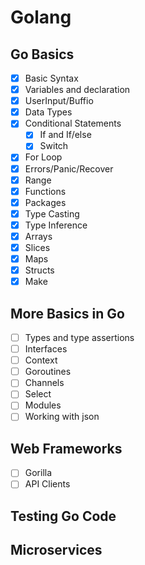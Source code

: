 # Golang

## Go Basics
- [X] Basic Syntax
- [X] Variables and declaration
- [X] UserInput/Buffio
- [X] Data Types
- [X] Conditional Statements
    - [X] If and If/else
    - [X] Switch   
- [X] For Loop
- [X] Errors/Panic/Recover
- [X] Range
- [X] Functions
- [X] Packages
- [X] Type Casting
- [X] Type Inference
- [X] Arrays
- [X] Slices
- [X] Maps
- [X] Structs
- [X] Make

## More Basics in Go

- [ ] Types and type assertions
- [ ] Interfaces
- [ ] Context
- [ ] Goroutines
- [ ] Channels
- [ ] Select
- [ ] Modules
- [ ] Working with json

## Web Frameworks

- [ ]  Gorilla
- [ ]  API Clients

## Testing Go Code

## Microservices



